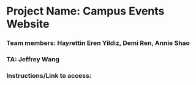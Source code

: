# Project Name: Campus Events Website
### Team members: Hayrettin Eren Yildiz, Demi Ren, Annie Shao
### TA: Jeffrey Wang

### Instructions/Link to access: <insert here>
